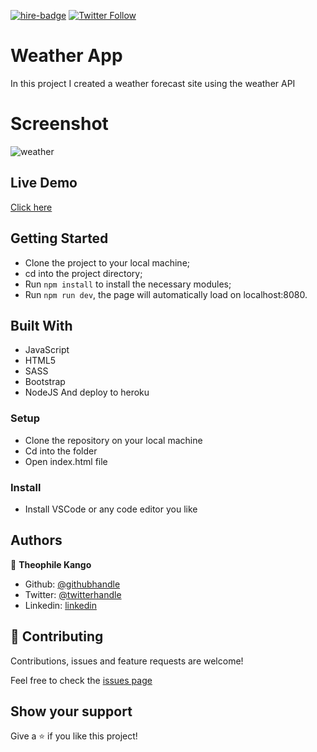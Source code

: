 

[![hire-badge](https://img.shields.io/badge/Consult%20/%20Hire%20Theophile-Click%20to%20Contact-brightgreen)](mailto:fadhili.kango@gmail.com) [![Twitter Follow](https://img.shields.io/twitter/follow/Theophadh?label=Follow%20Theophile%20on%20Twitter&style=social)](https://twitter.com/Theophadh)

# Weather App
In this project I created a weather forecast site using the weather API

# Screenshot

![weather](https://user-images.githubusercontent.com/49276315/86361648-73029a00-bc74-11ea-8530-beb1189a0d36.png)

## Live Demo

[Click here](https://faster-weather-app.netlify.app)


## Getting Started
- Clone the project to your local machine;
- cd into the project directory;
- Run `npm install` to install the necessary modules;
- Run `npm run dev`, the page will automatically load on localhost:8080.

## Built With

- JavaScript
- HTML5 
- SASS
- Bootstrap
- NodeJS
And deploy to heroku

### Setup

- Clone the repository on your local machine
- Cd into the folder
- Open index.html file

### Install

- Install VSCode or any code editor you like

## Authors

👤  **Theophile Kango**

- Github: [@githubhandle](https://github.com/Theophile-Kango)
- Twitter: [@twitterhandle](https://twitter.com/Theophadh)
- Linkedin: [linkedin](https://www.linkedin.com/in/theophile-kango)

## 🤝  Contributing

Contributions, issues and feature requests are welcome!

Feel free to check the [issues page](https://github.com/Theophile-Kango/weather-app/issues)
## Show your support

Give a ⭐️  if you like this project!
